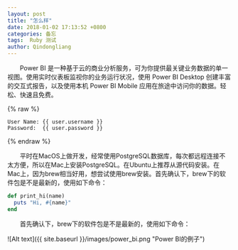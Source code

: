 ```yaml
---
layout: post
title: "怎么样"
date: 2018-01-02 17:13:52 +0800
categories: 备忘
tags:  Ruby 测试
author: Qindongliang
---
```



&emsp;&emsp;Power BI 是一种基于云的商业分析服务，可为你提供最关键业务数据的单一视图。使用实时仪表板监视你的业务运行状况，使用 Power BI Desktop 创建丰富的交互式报告，以及使用本机 Power BI Mobile 应用在旅途中访问你的数据。轻松、快速且免费。

{% raw %}
```
User Name: {{ user.username }}
Password:  {{ user.password }}
```
{% endraw %}

&emsp;&emsp;平时在MacOS上做开发，经常使用PostgreSQL数据库，每次都远程连接不太方便，所以在Mac上安装PostgreSQL。在Ubuntu上推荐从源代码安装。在Mac上，因为brew相当好用，想尝试使用brew安装。首先确认下，brew下的软件包是不是最新的，使用如下命令：

```ruby
def print_hi(name)
  puts "Hi, #{name}"
end
```

&emsp;&emsp;首先确认下，brew下的软件包是不是最新的，使用如下命令：

![Alt text]({{ site.baseurl }}/images/power_bi.png "Power BI的例子")


